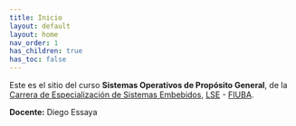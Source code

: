 ```yaml
---
title: Inicio
layout: default
layout: home
nav_order: 1
has_children: true
has_toc: false
---
```


Este es el sitio del curso **Sistemas Operativos de Propósito General**,
de la [Carrera de Especialización de Sistemas
Embebidos](https://lse.posgrados.fi.uba.ar/posgrados/especializaciones/sistemas-embebidos),
[LSE](https://lse.posgrados.fi.uba.ar/) - [FIUBA](https://www.fi.uba.ar/).

**Docente:** Diego Essaya
